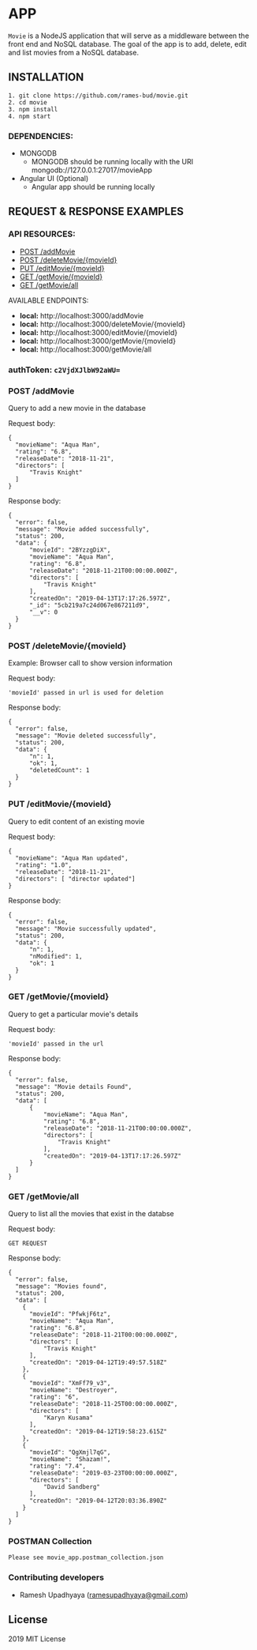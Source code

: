 # APP
`Movie` is a NodeJS application that will serve as a middleware between the front end and NoSQL database.
The goal of the app is to add, delete, edit and list movies from a NoSQL database.

## INSTALLATION
```
1. git clone https://github.com/rames-bud/movie.git
2. cd movie
3. npm install
4. npm start
```
### DEPENDENCIES:

- MONGODB
  - MONGODB should be running locally with the URI mongodb://127.0.0.1:27017/movieApp
- Angular UI (Optional)
  - Angular app should be running locally

## REQUEST & RESPONSE EXAMPLES

### API RESOURCES:

- [POST /addMovie](#post-addMovie)
- [POST /deleteMovie/{movieId}](#post-deletemoviemovieid)
- [PUT /editMovie/{movieId}](#put-editMovie/{movieId})
- [GET /getMovie/{movieId}](#get-getMovie/{movieId})
- [GET /getMovie/all](#get-getMovie/all)


AVAILABLE ENDPOINTS:
- **local:** http://localhost:3000/addMovie
- **local:** http://localhost:3000/deleteMovie/{movieId}
- **local:** http://localhost:3000/editMovie/{movieId}
- **local:** http://localhost:3000/getMovie/{movieId}
- **local:** http://localhost:3000/getMovie/all

### **authToken**: `c2VjdXJlbW92aWU=`

### POST /addMovie

Query to add a new movie in the database

Request body:
```
{
  "movieName": "Aqua Man",
  "rating": "6.8",
  "releaseDate": "2018-11-21",
  "directors": [
      "Travis Knight"
  ]
}
```
Response body:
```
{
  "error": false,
  "message": "Movie added successfully",
  "status": 200,
  "data": {
      "movieId": "2BYzzgDiX",
      "movieName": "Aqua Man",
      "rating": "6.8",
      "releaseDate": "2018-11-21T00:00:00.000Z",
      "directors": [
          "Travis Knight"
      ],
      "createdOn": "2019-04-13T17:17:26.597Z",
      "_id": "5cb219a7c24d067e867211d9",
      "__v": 0
  }
}
```

### POST /deleteMovie/{movieId}

Example: Browser call to show version information

Request body:
```
'movieId' passed in url is used for deletion
```
Response body:
```
{
  "error": false,
  "message": "Movie deleted successfully",
  "status": 200,
  "data": {
      "n": 1,
      "ok": 1,
      "deletedCount": 1
  }
}
```

### PUT /editMovie/{movieId}

Query to edit content of an existing movie

Request body:
```
{
  "movieName": "Aqua Man updated",
  "rating": "1.0",
  "releaseDate": "2018-11-21",
  "directors": [ "director updated"]
}
```
Response body:
```
{
  "error": false,
  "message": "Movie successfully updated",
  "status": 200,
  "data": {
      "n": 1,
      "nModified": 1,
      "ok": 1
  }
}
```

### GET /getMovie/{movieId}

Query to get a particular movie's details

Request body:
```
'movieId' passed in the url
```
Response body:
```
{
  "error": false,
  "message": "Movie details Found",
  "status": 200,
  "data": [
      {
          "movieName": "Aqua Man",
          "rating": "6.8",
          "releaseDate": "2018-11-21T00:00:00.000Z",
          "directors": [
              "Travis Knight"
          ],
          "createdOn": "2019-04-13T17:17:26.597Z"
      }
  ]
}
```

### GET /getMovie/all

Query to list all the movies that exist in the databse

Request body:
```
GET REQUEST
```
Response body:
```
{
  "error": false,
  "message": "Movies found",
  "status": 200,
  "data": [
    {
      "movieId": "PfwkjF6tz",
      "movieName": "Aqua Man",
      "rating": "6.8",
      "releaseDate": "2018-11-21T00:00:00.000Z",
      "directors": [
          "Travis Knight"
      ],
      "createdOn": "2019-04-12T19:49:57.518Z"
    },
    {
      "movieId": "XmFf79_v3",
      "movieName": "Destroyer",
      "rating": "6",
      "releaseDate": "2018-11-25T00:00:00.000Z",
      "directors": [
          "Karyn Kusama"
      ],
      "createdOn": "2019-04-12T19:58:23.615Z"
    },
    {
      "movieId": "QgXmjl7qG",
      "movieName": "Shazam!",
      "rating": "7.4",
      "releaseDate": "2019-03-23T00:00:00.000Z",
      "directors": [
          "David Sandberg"
      ],
      "createdOn": "2019-04-12T20:03:36.890Z"
    }
  ]
}
```

### POSTMAN Collection
```
Please see movie_app.postman_collection.json
```

### Contributing developers
* Ramesh Upadhyaya (ramesupadhyaya@gmail.com)

## License
2019 MIT License
